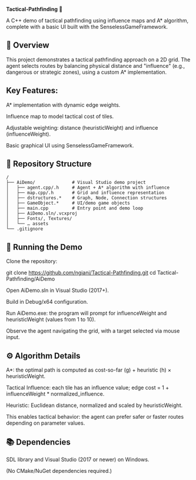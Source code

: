 **Tactical-Pathfinding** 🧽

A C++ demo of tactical pathfinding using influence maps and A* algorithm, complete with a basic UI built with the SenselessGameFramework.

## 📌 Overview

This project demonstrates a tactical pathfinding approach on a 2D grid. The agent selects routes by balancing physical distance and "influence" (e.g., dangerous or strategic zones), using a custom A* implementation.

## Key Features:

A* implementation with dynamic edge weights.

Influence map to model tactical cost of tiles.

Adjustable weighting: distance (heuristicWeight) and influence (influenceWeight).

Basic graphical UI using SenselessGameFramework.

## 🧱 Repository Structure
```
/
├── AiDemo/              # Visual Studio demo project
│   ├── agent.cpp/.h     # Agent + A* algorithm with influence
│   ├── map.cpp/.h       # Grid and influence representation
│   ├── dstructures.*    # Graph, Node, Connection structures
│   ├── GameObject.*     # UI/demo game objects
│   ├── main.cpp         # Entry point and demo loop
│   ├── AiDemo.sln/.vcxproj
│   ├── Fonts/, Textures/
│   └── … assets
└── .gitignore
```
## 🚀 Running the Demo

Clone the repository:

git clone https://github.com/ngiani/Tactical-Pathfinding.git
cd Tactical-Pathfinding/AiDemo

Open AiDemo.sln in Visual Studio (2017+).

Build in Debug/x64 configuration.

Run AiDemo.exe: the program will prompt for influenceWeight and heuristicWeight (values from 1 to 10).

Observe the agent navigating the grid, with a target selected via mouse input.

## ⚙️ Algorithm Details

A*: the optimal path is computed as cost-so-far (g) + heuristic (h) × heuristicWeight.

Tactical Influence: each tile has an influence value; edge cost = 1 + influenceWeight * normalized_influence.

Heuristic: Euclidean distance, normalized and scaled by heuristicWeight.

This enables tactical behavior: the agent can prefer safer or faster routes depending on parameter values.

## 📚 Dependencies
SDL library and
Visual Studio (2017 or newer) on Windows.

(No CMake/NuGet dependencies required.)
